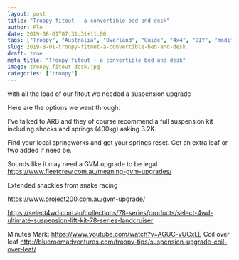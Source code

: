```yaml
---
layout: post
title: "Troopy fitout - a convertible bed and desk"
author: Flo
date: 2019-08-01T07:31:31+11:00
tags: ["Troopy", "Australia", "Overland", "Guide", "4x4", "DIY", "modification"]
slug: 2019-8-01-troopy-fitout-a-convertible-bed-and-desk
draft: true
meta_title: "Troopy fitout - a convertible bed and desk"
image: troopy-fitout-desk.jpg
categories: ["troopy"]
---
```



with all the load of our fitout we needed a suspension upgrade

Here are the options we went through:

I've talked to ARB and they of course recommend a full suspension kit including shocks and springs (400kg) asking 3.2K.

Find your local springworks and get your springs reset. Get an extra leaf or two added if need be.

Sounds like it may need a GVM upgrade to be legal
https://www.fleetcrew.com.au/meaning-gvm-upgrades/

Extended shackles from snake racing

https://www.project200.com.au/gvm-upgrade/

https://select4wd.com.au/collections/78-series/products/select-4wd-ultimate-suspension-lift-kit-78-series-landcruiser

Minutes Mark:
https://www.youtube.com/watch?v=AGUC-vUCxLE
Coil over leaf
http://blueroomadventures.com/troopy-tips/suspension-upgrade-coil-over-leaf/
